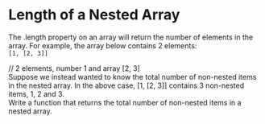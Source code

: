 # Length of a Nested Array
The .length property on an array will return the number of elements in the array. For example, the array below contains 2 elements:<br/>
<code>[1, [2, 3]]</code><br/>

// 2 elements, number 1 and array [2, 3]<br/>
Suppose we instead wanted to know the total number of non-nested items in the nested array. In the above case, [1, [2, 3]] contains 3 non-nested items, 1, 2 and 3.<br/>
Write a function that returns the total number of non-nested items in a nested array.